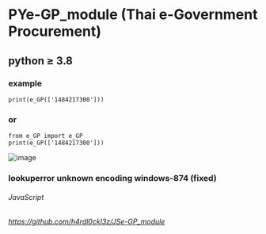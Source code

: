 # PYe-GP_module (Thai e-Government Procurement)
## python ≥ 3.8
### example
```
print(e_GP(['1484217300']))
```
### or
```
from e_GP import e_GP
print(e_GP(['1484217300']))
```

![image](https://github.com/user-attachments/assets/3b9da0b8-515e-4613-8bac-c37057c16d7c)



### lookuperror unknown encoding windows-874 (fixed)

###### JavaScript
###### https://github.com/h4rdl0ckl3z/JSe-GP_module
